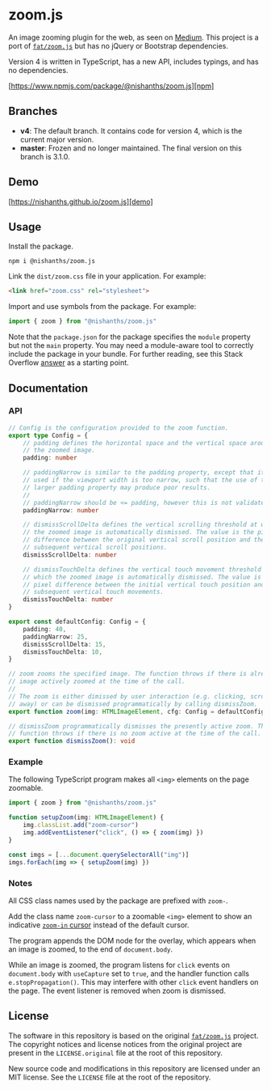 # zoom.js

An image zooming plugin for the web, as seen on [Medium][medium]. This project
is a port of [`fat/zoom.js`][fat] but has no jQuery or Bootstrap dependencies.

Version 4 is written in TypeScript, has a new API, includes typings, and has no
dependencies.

[https://www.npmjs.com/package/@nishanths/zoom.js][npm]

## Branches

* **v4**: The default branch. It contains code for version 4, which is the
  current major version.
* **master**: Frozen and no longer maintained. The final version on this branch
  is 3.1.0.

## Demo

[https://nishanths.github.io/zoom.js][demo]

## Usage

Install the package.

```
npm i @nishanths/zoom.js
```

Link the `dist/zoom.css` file in your application. For example:

```html
<link href="zoom.css" rel="stylesheet">
```

Import and use symbols from the package. For example:

```ts
import { zoom } from "@nishanths/zoom.js"
```

Note that the `package.json` for the package specifies the `module` property but
not the `main` property. You may need a module-aware tool to correctly include
the package in your bundle. For further reading, see this Stack Overflow
[answer](https://stackoverflow.com/a/47537198/3309046) as a starting point.

## Documentation

### API

```ts
// Config is the configuration provided to the zoom function.
export type Config = {
	// padding defines the horizontal space and the vertical space around
	// the zoomed image.
	padding: number

	// paddingNarrow is similar to the padding property, except that it is
	// used if the viewport width is too narrow, such that the use of the
	// larger padding property may produce poor results.
	//
	// paddingNarrow should be <= padding, however this is not validated.
	paddingNarrow: number

	// dismissScrollDelta defines the vertical scrolling threshold at which
	// the zoomed image is automatically dismissed. The value is the pixel
	// difference between the original vertical scroll position and the
	// subsequent vertical scroll positions.
	dismissScrollDelta: number

	// dismissTouchDelta defines the vertical touch movement threshold at
	// which the zoomed image is automatically dismissed. The value is the
	// pixel difference between the initial vertical touch position and
	// subsequent vertical touch movements.
	dismissTouchDelta: number
}

export const defaultConfig: Config = {
	padding: 40,
	paddingNarrow: 25,
	dismissScrollDelta: 15,
	dismissTouchDelta: 10,
}

// zoom zooms the specified image. The function throws if there is already an
// image actively zoomed at the time of the call.
//
// The zoom is either dimissed by user interaction (e.g. clicking, scrolling
// away) or can be dismissed programmatically by calling dismissZoom.
export function zoom(img: HTMLImageElement, cfg: Config = defaultConfig): void

// dismissZoom programmatically dismisses the presently active zoom. The
// function throws if there is no zoom active at the time of the call.
export function dismissZoom(): void
```

### Example

The following TypeScript program makes all `<img>` elements on the page
zoomable.

```ts
import { zoom } from "@nishanths/zoom.js"

function setupZoom(img: HTMLImageElement) {
	img.classList.add("zoom-cursor")
	img.addEventListener("click", () => { zoom(img) })
}

const imgs = [...document.querySelectorAll("img")]
imgs.forEach(img => { setupZoom(img) })
```

### Notes

All CSS class names used by the package are prefixed with `zoom-`.

Add the class name `zoom-cursor` to a zoomable `<img>` element to show
an indicative [`zoom-in` cursor][zoom-in-cursor] instead of the default cursor.

The program appends the DOM node for the overlay, which appears when an image is
zoomed, to the end of `document.body`.

While an image is zoomed, the program listens for `click` events on
`document.body` with `useCapture` set to `true`, and the handler function calls
`e.stopPropagation()`. This may interfere with other `click` event handlers on
the page. The event listener is removed when zoom is dismissed.

## License

The software in this repository is based on the original [`fat/zoom.js`][fat]
project. The copyright notices and license notices from the original project are
present in the `LICENSE.original` file at the root of this repository.

New source code and modifications in this repository are licensed under an MIT
license. See the `LICENSE` file at the root of the repository.

[fat]: https://github.com/fat/zoom.js
[medium]: https://medium.com
[demo]: https://nishanths.github.io/zoom.js
[zoom-in-cursor]: https://developer.mozilla.org/en-US/docs/Web/CSS/cursor
[npm]: https://www.npmjs.com/package/@nishanths/zoom.js
